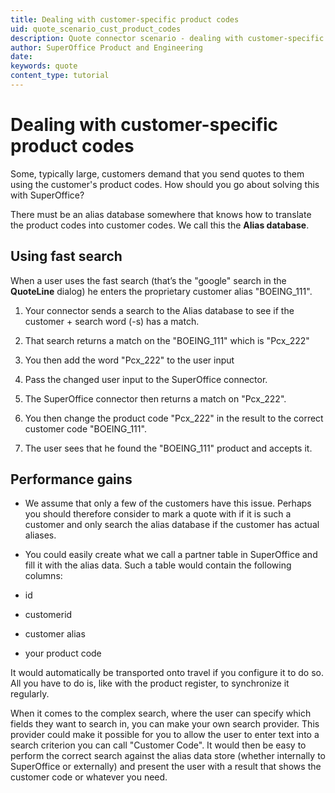 ```yaml
---
title: Dealing with customer-specific product codes
uid: quote_scenario_cust_product_codes
description: Quote connector scenario - dealing with customer-specific product codes
author: SuperOffice Product and Engineering
date:
keywords: quote
content_type: tutorial
---
```


# Dealing with customer-specific product codes

Some, typically large, customers demand that you send quotes to them using the customer's product codes. How should you go about solving this with SuperOffice?

There must be an alias database somewhere that knows how to translate the product codes into customer codes. We call this the **Alias database**.

## Using fast search

When a user uses the fast search (that’s the "google" search in the **QuoteLine** dialog) he enters the proprietary customer alias "BOEING_111".

1. Your connector sends a search to the Alias database to see if the customer + search word (-s) has a match.

2. That search returns a match on the "BOEING_111" which is "Pcx_222"

3. You then add the word "Pcx_222" to the user input

4. Pass the changed user input to the SuperOffice connector.

5. The SuperOffice connector then returns a match on "Pcx_222".

6. You then change the product code "Pcx_222" in the result to the correct customer code "BOEING_111".

7. The user sees that he found the "BOEING_111" product and accepts it.

## Performance gains

* We assume that only a few of the customers have this issue. Perhaps you should therefore consider to mark a quote with if it is such a customer and only search the alias database if the customer has actual aliases.

* You could easily create what we call a partner table in SuperOffice and fill it with the alias data. Such a table would contain the following columns:

* id
* customerid
* customer alias
* your product code

It would automatically be transported onto travel if you configure it to do so. All you have to do is, like with the product register, to synchronize it regularly.

When it comes to the complex search, where the user can specify which fields they want to search in, you can make your own search provider. This provider could make it possible for you to allow the user to enter text into a search criterion you can call "Customer Code". It would then be easy to perform the correct search against the alias data store (whether internally to SuperOffice or externally) and present the user with a result that shows the customer code or whatever you need.
